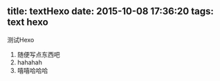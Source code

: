 title: textHexo
date: 2015-10-08 17:36:20
tags: text hexo
---



测试Hexo

	
 1. 随便写点东西吧
 2. hahahah
 3. 嘻嘻哈哈哈
